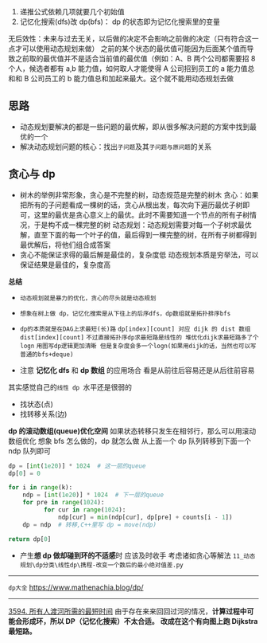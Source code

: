 1. 递推公式依赖几项就要几个初始值
2. 记忆化搜索(dfs)改 dp(bfs)：
   dp 的状态即为记忆化搜索里的变量

无后效性：未来与过去无关，以后做的决定不会影响之前做的决定（只有符合这一点才可以使用动态规划来做）
之前的某个状态的最优值可能因为后面某个值而导致之前取的最优值并不是适合当前值的最优值（例如：A、B 两个公司都需要招 8 个人，候选者都有 a,b 能力值，如何取人才能使得 A 公司招到员工的 a 能力值总和和 B 公司员工的 b 能力值总和加起来最大。这个就不能用动态规划去做

## 思路

- 动态规划要解决的都是一些问题的最优解，即从很多解决问题的方案中找到最优的一个
- 解决动态规划问题的核心：找出`子问题`及其`子问题与原问题`的关系

## 贪心与 dp

- 树木的举例非常形象，贪心是不完整的树，动态规范是完整的树木
  贪心：如果把所有的子问题看成一棵树的话，贪心从根出发，每次向下遍历最优子树即可，这里的最优是贪心意义上的最优。此时不需要知道一个节点的所有子树情况，于是构不成一棵完整的树
  动态规划：动态规划需要对每一个子树求最优解，直至下面的每一个叶子的值，最后得到一棵完整的树，在所有子树都得到最优解后，将他们组合成答案
- 贪心不能保证求得的最后解是最佳的，复杂度低
  动态规划本质是穷举法，可以保证结果是最佳的，复杂度高

**总结**

- `动态规划就是暴力的优化，贪心的尽头就是动态规划`
- `想象在树上做 dp，记忆化搜索是从下往上的后序dfs，dp数组就是拓扑排序bfs`
- `dp的本质就是在DAG上求最短(长)路`
  `dp[index][count] 对应 dijk 的 dist 数组 dist[index][count]`
  `不过直接拓扑序dp求最短路是线性的 堆优化dijk求最短路多了个logn`
  `用图写dp逻辑更加清晰 但是复杂度会多一个logn(如果用dijk的话，当然也可以写普通的bfs+deque)`

- 注意 **记忆化 dfs** 和 **dp 数组** 的应用场合 看是从前往后容易还是从后往前容易

其实感觉自己的`线性 dp `水平还是很弱的

- 找状态(点)
- 找转移关系(边)

**dp 的滚动数组(queue)优化空间**
如果状态转移只发生在相邻行，那么可以用滚动数组优化
想象 bfs 怎么做的，dp 就怎么做
从上面一个 dp 队列转移到下面一个 ndp 队列即可

```Python
dp = [int(1e20)] * 1024  # 这一层的queue
dp[0] = 0

for i in range(k):
    ndp = [int(1e20)] * 1024  # 下一层的queue
    for pre in range(1024):
          for cur in range(1024):
              ndp[cur] = min(ndp[cur], dp[pre] + counts[i - 1])
    dp = ndp  # 转移,C++里写 dp = move(ndp)

return dp[0]
```

- 产生**想 dp 做却碰到环的不适感**时 应该及时收手 考虑诸如贪心等解法
  `11_动态规划\dp分类\线性dp\携程-改变一个数后的最小绝对值差.py`

---

`dp大全`
https://www.mathenachia.blog/dp/

---

[3594. 所有人渡河所需的最短时间](https://leetcode.cn/problems/minimum-time-to-transport-all-individuals/description/)
由于存在来来回回过河的情况，**计算过程中可能会形成环，所以 DP（记忆化搜索）不太合适。**
**改成在这个有向图上跑 Dijkstra 最短路。**
